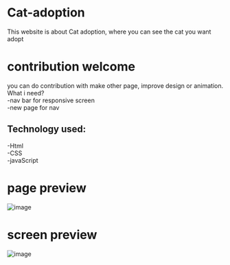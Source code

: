 # Cat-adoption
This website is about Cat adoption, where you can see the cat you want adopt

# contribution welcome
you can do contribution with make other page, improve design or animation. <br>
What i need? <br>
-nav bar for responsive screen <br>
-new page for nav <br>

## Technology used: 
-Html <br>
-CSS  <br>
-javaScript <br>

# page preview 
![image](https://github.com/user-attachments/assets/400e4d34-9f5d-4cd7-893a-c5f348777d87)

# screen preview
![image](https://github.com/user-attachments/assets/75ea7d99-18c6-4c74-815c-2b566f89954d)

